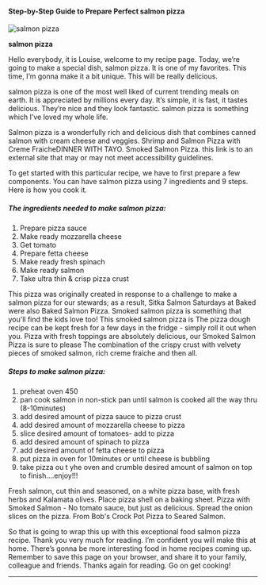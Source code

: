             

#### Step-by-Step Guide to Prepare Perfect salmon pizza

![salmon pizza](https://img-global.cpcdn.com/recipes/4631602269257728/751x532cq70/salmon-pizza-recipe-main-photo.jpg)

**salmon pizza**

Hello everybody, it is Louise, welcome to my recipe page. Today, we’re going to make a special dish, salmon pizza. It is one of my favorites. This time, I’m gonna make it a bit unique. This will be really delicious.

salmon pizza is one of the most well liked of current trending meals on earth. It is appreciated by millions every day. It’s simple, it is fast, it tastes delicious. They’re nice and they look fantastic. salmon pizza is something which I’ve loved my whole life.

Salmon pizza is a wonderfully rich and delicious dish that combines canned salmon with cream cheese and veggies. Shrimp and Salmon Pizza with Creme FraicheDINNER WITH TAYO. Smoked Salmon Pizza. this link is to an external site that may or may not meet accessibility guidelines.

To get started with this particular recipe, we have to first prepare a few components. You can have salmon pizza using 7 ingredients and 9 steps. Here is how you cook it.

##### The ingredients needed to make salmon pizza:

1.  Prepare pizza sauce
2.  Make ready mozzarella cheese
3.  Get tomato
4.  Prepare fetta cheese
5.  Make ready fresh spinach
6.  Make ready salmon
7.  Take ultra thin & crisp pizza crust

This pizza was originally created in response to a challenge to make a salmon pizza for our stewards; as a result, Sitka Salmon Saturdays at Baked were also Baked Salmon Pizza. Smoked salmon pizza is something that you'll find the kids love too! This smoked salmon pizza is The pizza dough recipe can be kept fresh for a few days in the fridge - simply roll it out when you. Pizza with fresh toppings are absolutely delicious, our Smoked Salmon Pizza is sure to please The combination of the crispy crust with velvety pieces of smoked salmon, rich creme fraiche and then all.

##### Steps to make salmon pizza:

1.  preheat oven 450
2.  pan cook salmon in non-stick pan until salmon is cooked all the way thru (8-10minutes)
3.  add desired amount of pizza sauce to pizza crust
4.  add desired amount of mozzarella cheese to pizza
5.  slice desired amount of tomatoes- add to pizza
6.  add desired amount of spinach to pizza
7.  add desired amount of fetta cheese to pizza
8.  put pizza in oven for 10minutes or until cheese is bubbling
9.  take pizza ou t yhe oven and crumble desired amount of salmon on top to finish….enjoy!!!

Fresh salmon, cut thin and seasoned, on a white pizza base, with fresh herbs and Kalamata olives. Place pizza shell on a baking sheet. Pizza with Smoked Salmon - No tomato sauce, but just as delicious. Spread the onion slices on the pizza. From Bob's Crock Pot Pizza to Seared Salmon.

So that is going to wrap this up with this exceptional food salmon pizza recipe. Thank you very much for reading. I’m confident you will make this at home. There’s gonna be more interesting food in home recipes coming up. Remember to save this page on your browser, and share it to your family, colleague and friends. Thanks again for reading. Go on get cooking!

* * *